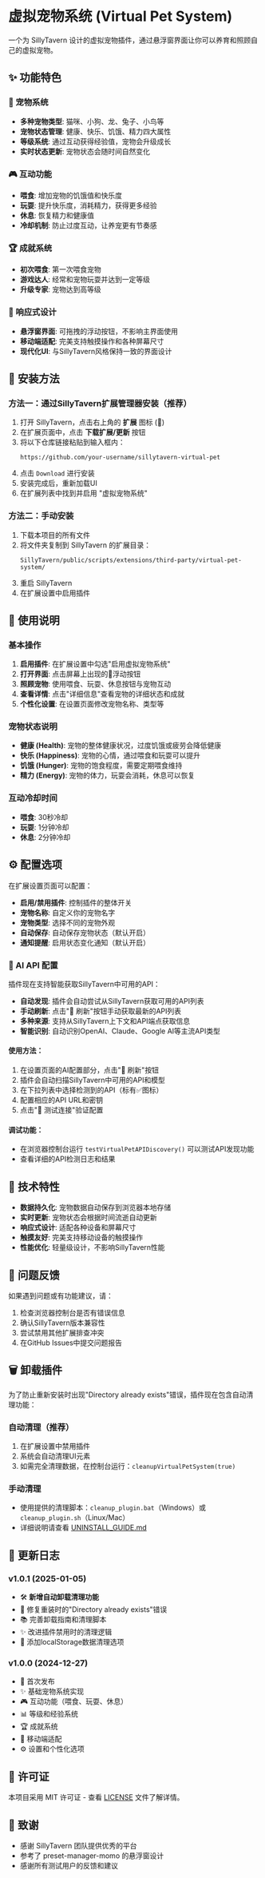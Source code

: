 # 虚拟宠物系统 (Virtual Pet System)

一个为 SillyTavern 设计的虚拟宠物插件，通过悬浮窗界面让你可以养育和照顾自己的虚拟宠物。

## ✨ 功能特色

### 🐾 宠物系统
- **多种宠物类型**: 猫咪、小狗、龙、兔子、小鸟等
- **宠物状态管理**: 健康、快乐、饥饿、精力四大属性
- **等级系统**: 通过互动获得经验值，宠物会升级成长
- **实时状态更新**: 宠物状态会随时间自然变化

### 🎮 互动功能
- **喂食**: 增加宠物的饥饿值和快乐度
- **玩耍**: 提升快乐度，消耗精力，获得更多经验
- **休息**: 恢复精力和健康值
- **冷却机制**: 防止过度互动，让养宠更有节奏感

### 🏆 成就系统
- **初次喂食**: 第一次喂食宠物
- **游戏达人**: 经常和宠物玩耍并达到一定等级
- **升级专家**: 宠物达到高等级

### 📱 响应式设计
- **悬浮窗界面**: 可拖拽的浮动按钮，不影响主界面使用
- **移动端适配**: 完美支持触摸操作和各种屏幕尺寸
- **现代化UI**: 与SillyTavern风格保持一致的界面设计

## 🚀 安装方法

### 方法一：通过SillyTavern扩展管理器安装（推荐）

1. 打开 SillyTavern，点击右上角的 **扩展** 图标 (🎲)
2. 在扩展页面中，点击 **下载扩展/更新** 按钮
3. 将以下仓库链接粘贴到输入框内：
   ```
   https://github.com/your-username/sillytavern-virtual-pet
   ```
4. 点击 `Download` 进行安装
5. 安装完成后，重新加载UI
6. 在扩展列表中找到并启用 "虚拟宠物系统"

### 方法二：手动安装

1. 下载本项目的所有文件
2. 将文件夹复制到 SillyTavern 的扩展目录：
   ```
   SillyTavern/public/scripts/extensions/third-party/virtual-pet-system/
   ```
3. 重启 SillyTavern
4. 在扩展设置中启用插件

## 📖 使用说明

### 基本操作

1. **启用插件**: 在扩展设置中勾选"启用虚拟宠物系统"
2. **打开界面**: 点击屏幕上出现的🐾浮动按钮
3. **照顾宠物**: 使用喂食、玩耍、休息按钮与宠物互动
4. **查看详情**: 点击"详细信息"查看宠物的详细状态和成就
5. **个性化设置**: 在设置页面修改宠物名称、类型等

### 宠物状态说明

- **健康 (Health)**: 宠物的整体健康状况，过度饥饿或疲劳会降低健康
- **快乐 (Happiness)**: 宠物的心情，通过喂食和玩耍可以提升
- **饥饿 (Hunger)**: 宠物的饱食程度，需要定期喂食维持
- **精力 (Energy)**: 宠物的体力，玩耍会消耗，休息可以恢复

### 互动冷却时间

- **喂食**: 30秒冷却
- **玩耍**: 1分钟冷却  
- **休息**: 2分钟冷却

## ⚙️ 配置选项

在扩展设置页面可以配置：

- **启用/禁用插件**: 控制插件的整体开关
- **宠物名称**: 自定义你的宠物名字
- **宠物类型**: 选择不同的宠物外观
- **自动保存**: 自动保存宠物状态（默认开启）
- **通知提醒**: 启用状态变化通知（默认开启）

### 🤖 AI API 配置

插件现在支持智能获取SillyTavern中可用的API：

- **自动发现**: 插件会自动尝试从SillyTavern获取可用的API列表
- **手动刷新**: 点击"🔄 刷新"按钮手动获取最新的API列表
- **多种来源**: 支持从SillyTavern上下文和API端点获取信息
- **智能识别**: 自动识别OpenAI、Claude、Google AI等主流API类型

#### 使用方法：
1. 在设置页面的AI配置部分，点击"🔄 刷新"按钮
2. 插件会自动扫描SillyTavern中可用的API和模型
3. 在下拉列表中选择检测到的API（标有✅图标）
4. 配置相应的API URL和密钥
5. 点击"🔗 测试连接"验证配置

#### 调试功能：
- 在浏览器控制台运行 `testVirtualPetAPIDiscovery()` 可以测试API发现功能
- 查看详细的API检测日志和结果

## 🔧 技术特性

- **数据持久化**: 宠物数据自动保存到浏览器本地存储
- **实时更新**: 宠物状态会根据时间流逝自动更新
- **响应式设计**: 适配各种设备和屏幕尺寸
- **触摸友好**: 完美支持移动设备的触摸操作
- **性能优化**: 轻量级设计，不影响SillyTavern性能

## 🐛 问题反馈

如果遇到问题或有功能建议，请：

1. 检查浏览器控制台是否有错误信息
2. 确认SillyTavern版本兼容性
3. 尝试禁用其他扩展排查冲突
4. 在GitHub Issues中提交问题报告

## 🗑️ 卸载插件

为了防止重新安装时出现"Directory already exists"错误，插件现在包含自动清理功能：

### 自动清理（推荐）
1. 在扩展设置中禁用插件
2. 系统会自动清理UI元素
3. 如需完全清理数据，在控制台运行：`cleanupVirtualPetSystem(true)`

### 手动清理
- 使用提供的清理脚本：`cleanup_plugin.bat`（Windows）或 `cleanup_plugin.sh`（Linux/Mac）
- 详细说明请查看 [UNINSTALL_GUIDE.md](UNINSTALL_GUIDE.md)

## 📝 更新日志

### v1.0.1 (2025-01-05)
- 🛠️ **新增自动卸载清理功能**
- 🔧 修复重装时的"Directory already exists"错误
- 📚 完善卸载指南和清理脚本
- ✨ 改进插件禁用时的清理逻辑
- 🧹 添加localStorage数据清理选项

### v1.0.0 (2024-12-27)
- 🎉 首次发布
- ✨ 基础宠物系统实现
- 🎮 互动功能（喂食、玩耍、休息）
- 📊 等级和经验系统
- 🏆 成就系统
- 📱 移动端适配
- ⚙️ 设置和个性化选项

## 📄 许可证

本项目采用 MIT 许可证 - 查看 [LICENSE](LICENSE) 文件了解详情。

## 🙏 致谢

- 感谢 SillyTavern 团队提供优秀的平台
- 参考了 preset-manager-momo 的悬浮窗设计
- 感谢所有测试用户的反馈和建议
